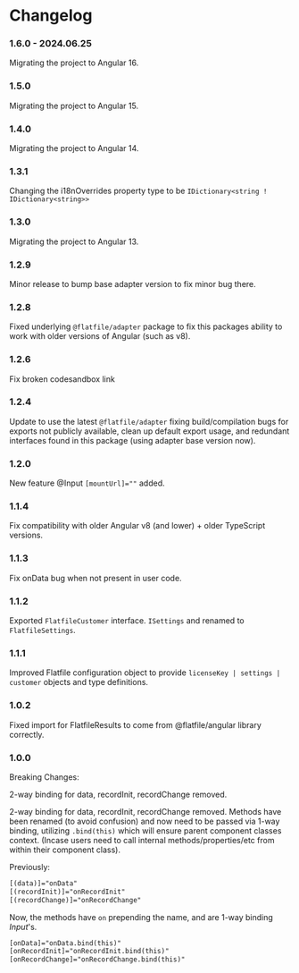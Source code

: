 # Changelog

### 1.6.0 - 2024.06.25
Migrating the project to Angular 16.

### 1.5.0
Migrating the project to Angular 15.

### 1.4.0
Migrating the project to Angular 14.

### 1.3.1
Changing the i18nOverrides property type to be  `IDictionary<string ! IDictionary<string>>`

### 1.3.0
Migrating the project to Angular 13.

### 1.2.9
Minor release to bump base adapter version to fix minor bug there.

### 1.2.8

Fixed underlying `@flatfile/adapter` package to fix this packages ability to work with older versions of Angular (such as v8).

### 1.2.6

Fix broken codesandbox link
### 1.2.4

Update to use the latest `@flatfile/adapter` fixing build/compilation bugs for exports not publicly available, clean up default export usage, and redundant interfaces found in this package (using adapter base version now).

### 1.2.0

New feature @Input `[mountUrl]=""` added.

### 1.1.4

Fix compatibility with older Angular v8 (and lower) + older TypeScript versions.

### 1.1.3

Fix onData bug when not present in user code.

### 1.1.2

Exported `FlatfileCustomer` interface.
`ISettings` and renamed to `FlatfileSettings`.
### 1.1.1

Improved Flatfile configuration object to provide `licenseKey | settings | customer` objects and type definitions.

### 1.0.2

Fixed import for FlatfileResults to come from @flatfile/angular library correctly.

### 1.0.0

Breaking Changes:

2-way binding for data, recordInit, recordChange removed.

2-way binding for data, recordInit, recordChange removed.
Methods have been renamed (to avoid confusion) and now need to be passed via 1-way binding, utilizing `.bind(this)` which will ensure parent component classes context. (Incase users need to call internal methods/properties/etc from within their component class).

Previously:

```html
[(data)]="onData"
[(recordInit)]="onRecordInit"
[(recordChange)]="onRecordChange"
```

Now, the methods have `on` prepending the name, and are 1-way binding *Input*'s.

```html
[onData]="onData.bind(this)"
[onRecordInit]="onRecordInit.bind(this)"
[onRecordChange]="onRecordChange.bind(this)"
```
